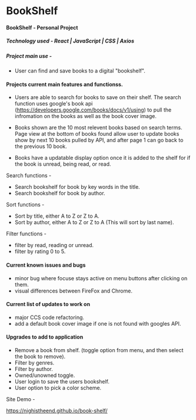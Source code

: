 # BookShelf

#### BookShelf - Personal Project

##### Technology used - React | JavaScript | CSS | Axios

##### Project main use - 

- User can find and save books to a digital "bookshelf". 


#### Projects current main features and functionss.

-  Users are able to search for books to save on their shelf. The search function uses google's book api (https://developers.google.com/books/docs/v1/using) to pull the infromation on the books as well as the book cover image.

-  Books shown are the 10 most relevent books based on search terms. Page view at the bottom of books found allow user to update books show by next 10 books pulled by API, and after page 1 can go back to the previous 10 book.

- Books have a updatable display option once it is added to the shelf for if the book is unread, being read, or read.

Search functions -

- Search bookshelf for book by key words in the title.
- Search bookshelf for book by author.

Sort functions -

- Sort by title, either A to Z or Z to A.
- Sort by author, either A to Z or Z to A (This will sort by last name).

Filter functions -

- filter by read, reading or unread.
- filter by rating 0 to 5.

#### Current known issues and bugs

- minor bug where focuse stays active on menu buttons after clicking on them.
- visual differences between FireFox and Chrome.
    

#### Current list of updates to work on

- major CCS code refactoring.
- add a default book cover image if one is not found with googles API. 


#### Upgrades to add to application

- Remove a book from shelf. (toggle option from menu, and then select the book to remove).
- Filter by genres.
- Filter by author.
- Owned/unowned toggle.
- User login to save the users bookshelf.
- User option to pick a color scheme.

Site Demo -

https://nighistheend.github.io/book-shelf/
